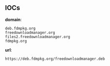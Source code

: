 
## IOCs

__domain__:

```text
deb.fdmpkg.org
freedownloadmanager.org
files2.freedownloadmanager.org
fdmpkg.org
```
__url__:

```text
https://deb.fdmpkg.org/freedownloadmanager.deb
```